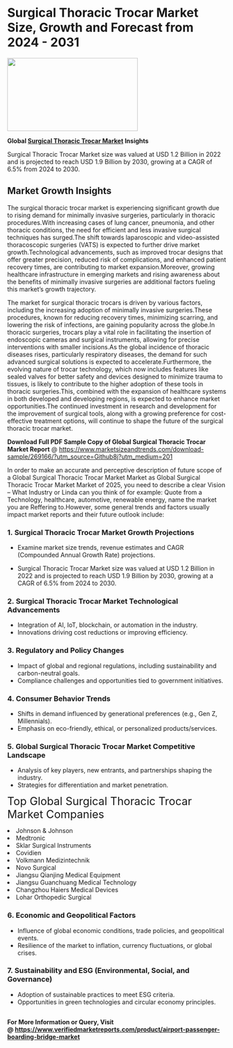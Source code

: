 <H1>Surgical Thoracic Trocar Market Size, Growth and Forecast from 2024 - 2031</H1><img class="aligncenter size-medium wp-image-584254" src="https://thirdeyenews.in/wp-content/uploads/2024/09/Global-Market-Research-300x168.jpeg" alt="" width="300" height="168" /><p><strong>Global&nbsp;<a href="https://www.marketsizeandtrends.com/download-sample/269166/?utm_source=Github8j?utm_medium=201">Surgical Thoracic Trocar Market</a> Insights</strong></p><p>Surgical Thoracic Trocar Market size was valued at USD 1.2 Billion in 2022 and is projected to reach USD 1.9 Billion by 2030, growing at a CAGR of 6.5% from 2024 to 2030.</p><p><h2>Market Growth Insights</h2> <p>The surgical thoracic trocar market is experiencing significant growth due to rising demand for minimally invasive surgeries, particularly in thoracic procedures.With increasing cases of lung cancer, pneumonia, and other thoracic conditions, the need for efficient and less invasive surgical techniques has surged.The shift towards laparoscopic and video-assisted thoracoscopic surgeries (VATS) is expected to further drive market growth.Technological advancements, such as improved trocar designs that offer greater precision, reduced risk of complications, and enhanced patient recovery times, are contributing to market expansion.Moreover, growing healthcare infrastructure in emerging markets and rising awareness about the benefits of minimally invasive surgeries are additional factors fueling this market’s growth trajectory.</p> <p>The market for surgical thoracic trocars is driven by various factors, including the increasing adoption of minimally invasive surgeries.These procedures, known for reducing recovery times, minimizing scarring, and lowering the risk of infections, are gaining popularity across the globe.In thoracic surgeries, trocars play a vital role in facilitating the insertion of endoscopic cameras and surgical instruments, allowing for precise interventions with smaller incisions.As the global incidence of thoracic diseases rises, particularly respiratory diseases, the demand for such advanced surgical solutions is expected to accelerate.Furthermore, the evolving nature of trocar technology, which now includes features like sealed valves for better safety and devices designed to minimize trauma to tissues, is likely to contribute to the higher adoption of these tools in thoracic surgeries.This, combined with the expansion of healthcare systems in both developed and developing regions, is expected to enhance market opportunities.The continued investment in research and development for the improvement of surgical tools, along with a growing preference for cost-effective treatment options, will continue to shape the future of the surgical thoracic trocar market.</p> <p><span class=""><strong>Download Full PDF Sample Copy of Global Surgical Thoracic Trocar Market Report</strong> @ <a href="https://www.marketsizeandtrends.com/download-sample/269166/?utm_source=Github8j?utm_medium=201" target="_blank">https://www.marketsizeandtrends.com/download-sample/269166/?utm_source=Github8j?utm_medium=201</a></span></p><p>In order to make an accurate and perceptive description of future scope of a Global&nbsp;Surgical Thoracic Trocar Market Market as Global&nbsp;Surgical Thoracic Trocar Market Market of 2025, you need to describe a clear Vision &ndash; What Industry or Linda can you think of for example: Quote from a Technology, healthcare, automotive, renewable energy, name the market you are Reffering to.However, some general trends and factors usually impact market reports and their future outlook include:</p><h3>1.&nbsp;<strong>Surgical Thoracic Trocar Market Growth Projections</strong></h3><ul><li>Examine market size trends, revenue estimates and CAGR (Compounded Annual Growth Rate) projections.</li><li><p>Surgical Thoracic Trocar Market size was valued at USD 1.2 Billion in 2022 and is projected to reach USD 1.9 Billion by 2030, growing at a CAGR of 6.5% from 2024 to 2030.</p></li></ul><h3>2.&nbsp;<strong>Surgical Thoracic Trocar Market Technological Advancements</strong></h3><ul><li>Integration of AI, IoT, blockchain, or automation in the industry.</li><li>Innovations driving cost reductions or improving efficiency.</li></ul><h3>3.&nbsp;<strong>Regulatory and Policy Changes</strong></h3><ul><li>Impact of global and regional regulations, including sustainability and carbon-neutral goals.</li><li>Compliance challenges and opportunities tied to government initiatives.</li></ul><h3>4.&nbsp;<strong>Consumer Behavior Trends</strong></h3><ul><li>Shifts in demand influenced by generational preferences (e.g., Gen Z, Millennials).</li><li>Emphasis on eco-friendly, ethical, or personalized products/services.</li></ul><h3>5.&nbsp;<strong>Global Surgical Thoracic Trocar Market Competitive Landscape</strong></h3><ul><li>Analysis of key players, new entrants, and partnerships shaping the industry.</li><li>Strategies for differentiation and market penetration.</li></ul><p data-pm-slice="1 1 []"><span style="color: inherit; font-family: inherit; font-size: 25px;">Top Global Surgical Thoracic Trocar Market Companies</span></p><div class="" data-test-id=""><p><li>Johnson & Johnson</li><li> Medtronic</li><li> Sklar Surgical Instruments</li><li> Covidien</li><li> Volkmann Medizintechnik</li><li> Novo Surgical</li><li> Jiangsu Qianjing Medical Equipment</li><li> Jiangsu Guanchuang Medical Technology</li><li> Changzhou Haiers Medical Devices</li><li> Lohar Orthopedic Surgical</li></p></div><h3>6.&nbsp;<strong>Economic and Geopolitical Factors</strong></h3><ul><li>Influence of global economic conditions, trade policies, and geopolitical events.</li><li>Resilience of the market to inflation, currency fluctuations, or global crises.</li></ul><h3>7.&nbsp;<strong>Sustainability and ESG (Environmental, Social, and Governance)</strong></h3><ul><li>Adoption of sustainable practices to meet ESG criteria.</li><li>Opportunities in green technologies and circular economy principles.</li></ul><h2><strong style="font-size: 14px;">For More Information or Query, Visit @&nbsp;</strong><a style="background-color: #ffffff; font-size: 14px;" href="https://www.marketsizeandtrends.com/report/surgical-thoracic-trocar-market/" target="_blank">https://www.verifiedmarketreports.com/product/airport-passenger-boarding-bridge-market</a></h2>